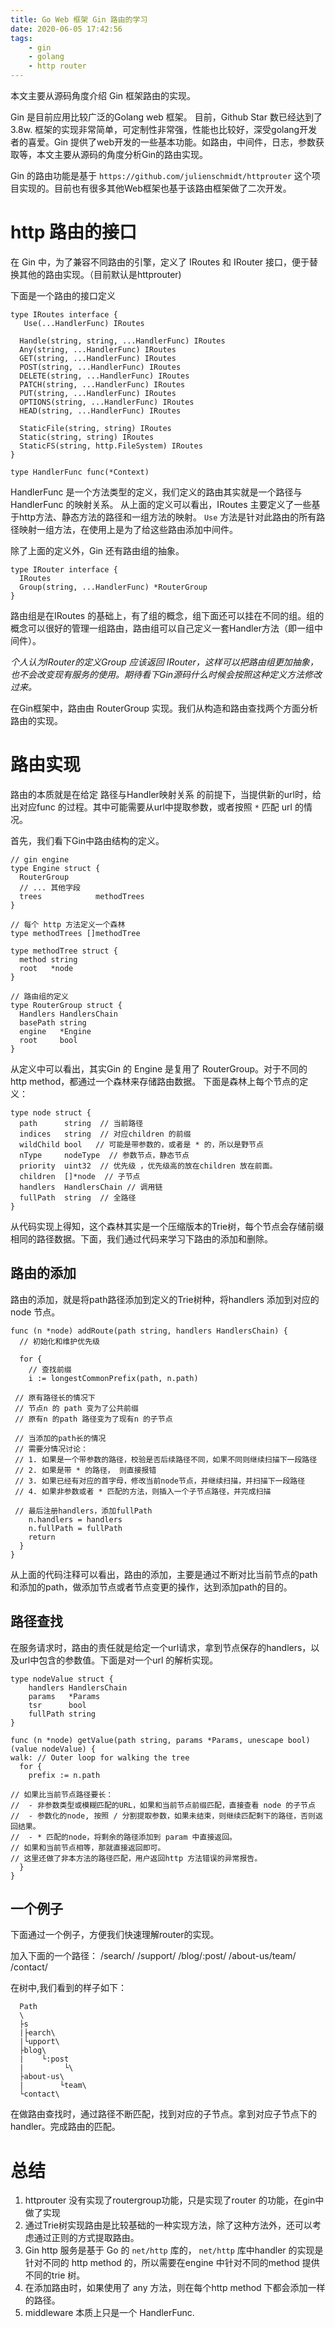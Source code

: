 ```yaml
---
title: Go Web 框架 Gin 路由的学习
date: 2020-06-05 17:42:56
tags:
    - gin
    - golang
    - http router
---
```



本文主要从源码角度介绍 Gin 框架路由的实现。

<!-- more -->
Gin 是目前应用比较广泛的Golang web 框架。 目前，Github Star 数已经达到了3.8w. 框架的实现非常简单，可定制性非常强，性能也比较好，深受golang开发者的喜爱。Gin 提供了web开发的一些基本功能。如路由，中间件，日志，参数获取等，本文主要从源码的角度分析Gin的路由实现。

Gin 的路由功能是基于 `https://github.com/julienschmidt/httprouter` 这个项目实现的。目前也有很多其他Web框架也基于该路由框架做了二次开发。

# http 路由的接口

在 Gin 中，为了兼容不同路由的引擎，定义了 IRoutes 和 IRouter 接口，便于替换其他的路由实现。（目前默认是httprouter)

下面是一个路由的接口定义

```golang
type IRoutes interface {
   Use(...HandlerFunc) IRoutes

  Handle(string, string, ...HandlerFunc) IRoutes
  Any(string, ...HandlerFunc) IRoutes
  GET(string, ...HandlerFunc) IRoutes
  POST(string, ...HandlerFunc) IRoutes
  DELETE(string, ...HandlerFunc) IRoutes
  PATCH(string, ...HandlerFunc) IRoutes
  PUT(string, ...HandlerFunc) IRoutes
  OPTIONS(string, ...HandlerFunc) IRoutes
  HEAD(string, ...HandlerFunc) IRoutes

  StaticFile(string, string) IRoutes
  Static(string, string) IRoutes
  StaticFS(string, http.FileSystem) IRoutes
}

type HandlerFunc func(*Context)
```

HandlerFunc 是一个方法类型的定义，我们定义的路由其实就是一个路径与HandlerFunc 的映射关系。
从上面的定义可以看出，IRoutes 主要定义了一些基于http方法、静态方法的路径和一组方法的映射。 `Use` 方法是针对此路由的所有路径映射一组方法，在使用上是为了给这些路由添加中间件。

除了上面的定义外，Gin 还有路由组的抽象。

```golang
type IRouter interface {
  IRoutes
  Group(string, ...HandlerFunc) *RouterGroup
}
```

路由组是在IRoutes 的基础上，有了组的概念，组下面还可以挂在不同的组。组的概念可以很好的管理一组路由，路由组可以自己定义一套Handler方法（即一组中间件）。

*个人认为IRouter的定义Group 应该返回 IRouter，这样可以把路由组更加抽象，也不会改变现有服务的使用。期待看下Gin源码什么时候会按照这种定义方法修改过来。*

在Gin框架中，路由由 RouterGroup 实现。我们从构造和路由查找两个方面分析路由的实现。

# 路由实现

路由的本质就是在给定 路径与Handler映射关系 的前提下，当提供新的url时，给出对应func 的过程。其中可能需要从url中提取参数，或者按照 `*` 匹配 url 的情况。

首先，我们看下Gin中路由结构的定义。

```golang
// gin engine
type Engine struct {
  RouterGroup
  // ... 其他字段
  trees            methodTrees
}

// 每个 http 方法定义一个森林
type methodTrees []methodTree

type methodTree struct {
  method string
  root   *node
}

// 路由组的定义
type RouterGroup struct {
  Handlers HandlersChain
  basePath string
  engine   *Engine
  root     bool
}

```

从定义中可以看出，其实Gin 的 Engine 是复用了 RouterGroup。对于不同的 http method，都通过一个森林来存储路由数据。
下面是森林上每个节点的定义：

```golang
type node struct {
  path      string  // 当前路径
  indices   string  // 对应children 的前缀
  wildChild bool   // 可能是带参数的，或者是 * 的，所以是野节点
  nType     nodeType  // 参数节点，静态节点
  priority  uint32  // 优先级 ，优先级高的放在children 放在前面。
  children  []*node  // 子节点
  handlers  HandlersChain // 调用链
  fullPath  string  // 全路径
}
```

从代码实现上得知，这个森林其实是一个压缩版本的Trie树，每个节点会存储前缀相同的路径数据。下面，我们通过代码来学习下路由的添加和删除。

## 路由的添加

路由的添加，就是将path路径添加到定义的Trie树种，将handlers 添加到对应的node 节点。

```golang
func (n *node) addRoute(path string, handlers HandlersChain) {
  // 初始化和维护优先级

  for {
    // 查找前缀
    i := longestCommonPrefix(path, n.path)

 // 原有路径长的情况下
 // 节点n 的 path 变为了公共前缀
 // 原有n 的path 路径变为了现有n 的子节点

 // 当添加的path长的情况
 // 需要分情况讨论：
 // 1. 如果是一个带参数的路径，校验是否后续路径不同，如果不同则继续扫描下一段路径
 // 2. 如果是带 * 的路径， 则直接报错
 // 3. 如果已经有对应的首字母，修改当前node节点，并继续扫描，并扫描下一段路径
 // 4. 如果非参数或者 * 匹配的方法，则插入一个子节点路径，并完成扫描

 // 最后注册handlers，添加fullPath
    n.handlers = handlers
    n.fullPath = fullPath
    return
  }
}
```

从上面的代码注释可以看出，路由的添加，主要是通过不断对比当前节点的path和添加的path，做添加节点或者节点变更的操作，达到添加path的目的。

## 路径查找

在服务请求时，路由的责任就是给定一个url请求，拿到节点保存的handlers，以及url中包含的参数值。下面是对一个url 的解析实现。

```golang
type nodeValue struct {
	handlers HandlersChain
	params   *Params
	tsr      bool
	fullPath string
}

func (n *node) getValue(path string, params *Params, unescape bool) (value nodeValue) {
walk: // Outer loop for walking the tree
  for {
    prefix := n.path

// 如果比当前节点路径要长：
//  - 非参数类型或模糊匹配的URL，如果和当前节点前缀匹配，直接查看 node 的子节点
//  - 参数化的node, 按照 / 分割提取参数，如果未结束，则继续匹配剩下的路径，否则返回结果。
//  - * 匹配的node，将剩余的路径添加到 param 中直接返回。
// 如果和当前节点相等，那就直接返回即可。
// 这里还做了非本方法的路径匹配，用户返回http 方法错误的异常报告。
  }
}
```

## 一个例子

下面通过一个例子，方便我们快速理解router的实现。

加入下面的一个路径：
  /search/
  /support/
  /blog/:post/
  /about-us/team/
  /contact/

在树中,我们看到的样子如下：

```golang
  Path
  \
  ├s
  |├earch\
  |└upport\
  ├blog\
  |    └:post
  |         └\
  ├about-us\
  |        └team\
  └contact\
```

在做路由查找时，通过路径不断匹配，找到对应的子节点。拿到对应子节点下的handler。完成路由的匹配。

# 总结

1. httprouter 没有实现了routergroup功能，只是实现了router 的功能，在gin中做了实现
2. 通过Trie树实现路由是比较基础的一种实现方法，除了这种方法外，还可以考虑通过正则的方式提取路由。
3. Gin http 服务是基于 Go 的 `net/http` 库的， `net/http` 库中handler 的实现是针对不同的 http method 的，所以需要在engine 中针对不同的method 提供不同的trie 树。
4. 在添加路由时，如果使用了 any 方法，则在每个http method 下都会添加一样的路径。
5. middleware 本质上只是一个 HandlerFunc.

